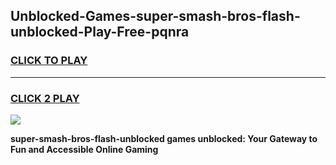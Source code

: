 
## Unblocked-Games-super-smash-bros-flash-unblocked-Play-Free-pqnra
<h3>
<a href="https://premium76.site?title=super-smash-bros-flash-unblocked&ref=18A1">CLICK TO PLAY</a></h3>
<hr>

<h3>
<a href="https://premium76.site?title=super-smash-bros-flash-unblocked&ref=18A1">CLICK 2 PLAY</a>
  
</h3>

<a href="https://premium76.site?title=super-smash-bros-flash-unblocked&ref=18A1"><img src="https://clearcache.store/games.png"></a>


**super-smash-bros-flash-unblocked games unblocked: Your Gateway to Fun and Accessible Online Gaming**
